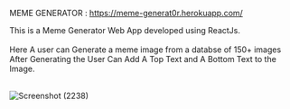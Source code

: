 MEME GENERATOR : https://meme-generat0r.herokuapp.com/

This is a Meme Generator Web App developed using ReactJs.</br></br>
Here A user can Generate a meme image from a databse of 150+ images</br>
After Generating the User Can Add A Top Text and A Bottom Text to the Image.</br></br>

![Screenshot (2238)](https://user-images.githubusercontent.com/72333258/189809472-21b49527-52cd-424e-9dda-e77ad525366f.png)

